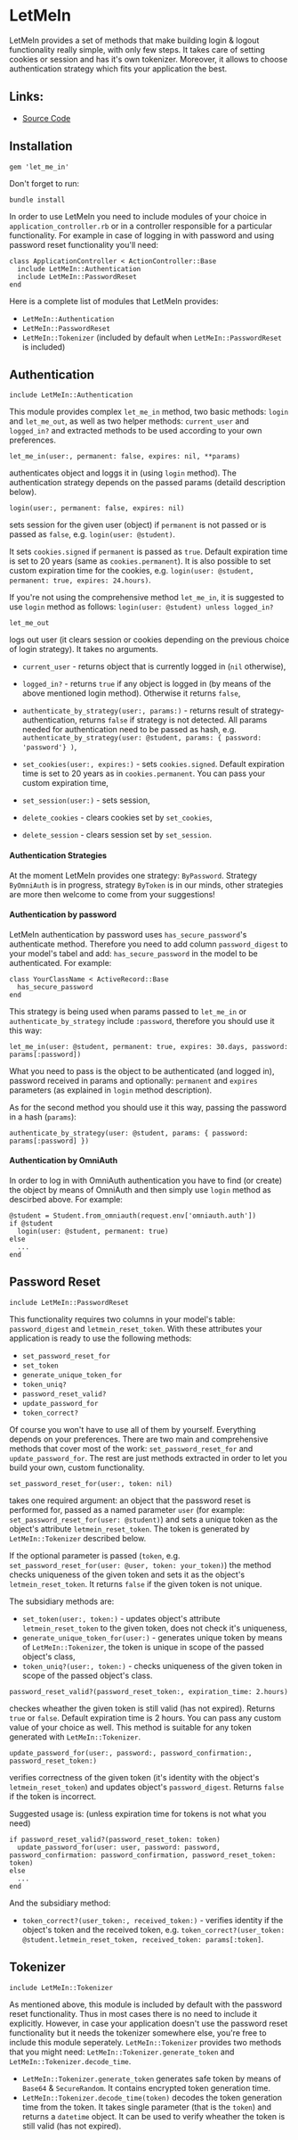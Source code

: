 # LetMeIn

LetMeIn provides a set of methods that make building login & logout functionality really simple, with only few steps. It takes care of setting cookies or session and has it's own tokenizer. Moreover, it allows to choose authentication strategy which fits your application the best.

## Links:
- [Source Code](https://github.com/KatarzynaT-B/let_me_in)


## Installation
```
gem 'let_me_in'
```
Don't forget to run:
```
bundle install
```
In order to use LetMeIn you need to include modules of your choice in `application_controller.rb` or in a controller responsible for a particular functionality. For example in case of logging in with password and using password reset functionality you'll need:
```
class ApplicationController < ActionController::Base
  include LetMeIn::Authentication
  include LetMeIn::PasswordReset
end
```
Here is a complete list of modules that LetMeIn provides:
* `LetMeIn::Authentication`
* `LetMeIn::PasswordReset`
* `LetMeIn::Tokenizer` (included by default when `LetMeIn::PasswordReset` is included)


## Authentication
```
include LetMeIn::Authentication
```
This module provides complex `let_me_in` method, two basic methods: `login` and `let_me_out`, as well as two helper methods: `current_user` and `logged_in?` and extracted methods to be used according to your own preferences.
```
let_me_in(user:, permanent: false, expires: nil, **params)
```
authenticates object and loggs it in (using `login` method). The authentication strategy depends on the passed params (detaild description below).
```
login(user:, permanent: false, expires: nil)
```
sets session for the given user (object) if `permanent` is not passed or is passed as `false`, e.g. `login(user: @student)`.

It sets `cookies.signed` if `permanent` is passed as `true`. Default expiration time is set to 20 years (same as `cookies.permanent`). It is also possible to set custom expiration time for the cookies, e.g. `login(user: @student, permanent: true, expires: 24.hours)`.

If you're not using the comprehensive method `let_me_in`, it is suggested to use `login` method as follows: `login(user: @student) unless logged_in?`
```
let_me_out
```
logs out user (it clears session or cookies depending on the previous choice of login strategy). It takes no arguments.

* `current_user` - returns object that is currently logged in (`nil` otherwise),
* `logged_in?` - returns `true` if any object is logged in (by means of the above mentioned login method). Otherwise it returns `false`,

* `authenticate_by_strategy(user:, params:)` - returns result of strategy-authentication, returns `false` if strategy is not detected. All params needed for authentication need to be passed as hash, e.g. `authenticate_by_strategy(user: @student, params: { password: 'password'} )`,
* `set_cookies(user:, expires:)` - sets `cookies.signed`. Default expiration time is set to 20 years as in `cookies.permanent`. You can pass your custom expiration time,
* `set_session(user:)` - sets session,
* `delete_cookies` - clears cookies set by `set_cookies`,
* `delete_session` - clears session set by `set_session`.


#### Authentication Strategies
At the moment LetMeIn provides one strategy: `ByPassword`. Strategy `ByOmniAuth` is in progress, strategy `ByToken` is in our minds, other strategies are more then welcome to come from your suggestions!


#### Authentication by password
LetMeIn authentication by password uses `has_secure_password`'s authenticate method. Therefore you need to add column `password_digest` to your model's tabel and add: `has_secure_password` in the model to be authenticated. For example:
```
class YourClassName < ActiveRecord::Base
  has_secure_password
end
```
This strategy is being used when params passed to `let_me_in` or `authenticate_by_strategy` include `:password`, therefore you should use it this way:
```
let_me_in(user: @student, permanent: true, expires: 30.days, password: params[:password])
```
What you need to pass is the object to be authenticated (and logged in), password received in params and optionally: `permanent` and `expires` parameters (as explained in `login` method description).

As for the second method you should use it this way, passing the password in a hash (`params`):
```
authenticate_by_strategy(user: @student, params: { password: params[:password] })
```



#### Authentication by OmniAuth
In order to log in with OmniAuth authentication you have to find (or create) the object by means of OmniAuth and then simply use `login` method as descirbed above. For example:
```
@student = Student.from_omniauth(request.env['omniauth.auth'])
if @student
  login(user: @student, permanent: true)
else
  ...
end
```


## Password Reset
```
include LetMeIn::PasswordReset
```
This functionality requires two columns in your model's table: `password_digest` and `letmein_reset_token`. With these attributes your application is ready to use the following methods:
* `set_password_reset_for`
* `set_token`
* `generate_unique_token_for`
* `token_uniq?`
* `password_reset_valid?`
* `update_password_for`
* `token_correct?`

Of course you won't have to use all of them by yourself. Everything depends on your preferences.
There are two main and comprehensive methods that cover most of the work: `set_password_reset_for` and `update_password_for`. The rest are just methods extracted in order to let you build your own, custom functionality.
```
set_password_reset_for(user:, token: nil)
```
takes one required argument: an object that the password reset is performed for, passed as a named parameter `user` (for example: `set_password_reset_for(user: @student)`) and sets a unique token as the object's attribute `letmein_reset_token`. The token is generated by `LetMeIn::Tokenizer` described below.

If the optional parameter is passed (`token`, e.g. `set_password_reset_for(user: @user, token: your_token)`) the method checks uniqueness of the given token and sets it as the object's `letmein_reset_token`. It returns `false` if the given token is not unique.

The subsidiary methods are:
* `set_token(user:, token:)` - updates object's attribute `letmein_reset_token` to the given token, does not check it's uniqueness,
* `generate_unique_token_for(user:)` - generates unique token by means of `LetMeIn::Tokenizer`, the token is unique in scope of the passed object's class,
* `token_uniq?(user:, token:)` - checks uniqueness of the given token in scope of the passed object's class.

```
password_reset_valid?(password_reset_token:, expiration_time: 2.hours)
```
checkes wheather the given token is still valid (has not expired). Returns `true` or `false`. Default expiration time is 2 hours. You can pass any custom value of your choice as well. This method is suitable for any token generated with `LetMeIn::Tokenizer`.
```
update_password_for(user:, password:, password_confirmation:, password_reset_token:)
```
verifies correctness of the given token (it's identity with the object's `letmein_reset_token`) and updates object's `password_digest`. Returns `false` if the token is incorrect.

Suggested usage is: (unless expiration time for tokens is not what you need)
```
if password_reset_valid?(password_reset_token: token)
  update_password_for(user: user, password: password, password_confirmation: password_confirmation, password_reset_token: token)
else
  ...
end
```
And the subsidiary method:
* `token_correct?(user_token:, received_token:)` - verifies identity if the object's token and the received token, e.g. `token_correct?(user_token: @student.letmein_reset_token, received_token: params[:token]`.


## Tokenizer
```
include LetMeIn::Tokenizer
```
As mentioned above, this module is included by default with the password reset functionality. Thus in most cases there is no need to include it explicitly. However, in case your application doesn't use the password reset functionality but it needs the tokenizer somewhere else, you're free to include this module seperately.
`LetMeIn::Tokenizer` provides two methods that you might need: `LetMeIn::Tokenizer.generate_token` and `LetMeIn::Tokenizer.decode_time`.
* `LetMeIn::Tokenizer.generate_token`
 generates safe token by means of `Base64` & `SecureRandom`. It contains encrypted token generation time.
* `LetMeIn::Tokenizer.decode_time(token)`
 decodes the token generation time from the token. It takes single parameter (that is the `token`) and returns a `datetime` object. It can be used to verify wheather the token is still valid (has not expired).
